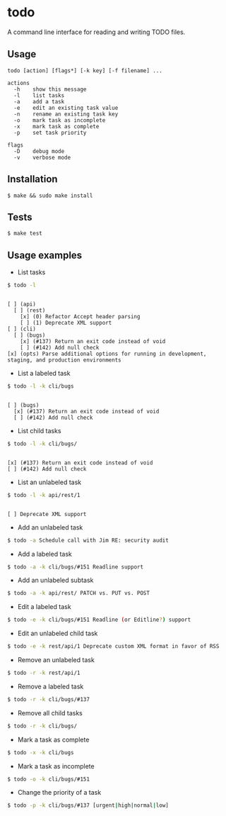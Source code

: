 todo
====

A command line interface for reading and writing TODO files.

Usage
-----
```
todo [action] [flags*] [-k key] [-f filename] ...

actions
  -h    show this message
  -l    list tasks
  -a    add a task
  -e    edit an existing task value
  -n    rename an existing task key
  -o    mark task as incomplete
  -x    mark task as complete
  -p    set task priority

flags
  -D    debug mode
  -v    verbose mode
```

Installation
------------
```
$ make && sudo make install
```

Tests
------------
```
$ make test
```

Usage examples
--------------

* List tasks
```sh
$ todo -l
```
<pre><code>
[ ] (api) 
  [ ] (rest) 
    [x] (0) Refactor Accept header parsing
    [ ] (1) Deprecate XML support
[ ] (cli) 
  [ ] (bugs) 
    [x] (#137) Return an exit code instead of void
    [ ] (#142) Add null check
[x] (opts) Parse additional options for running in development, staging, and production environments
</code></pre>

* List a labeled task
```sh
$ todo -l -k cli/bugs
```
<pre><code>
[ ] (bugs)
  [x] (#137) Return an exit code instead of void
  [ ] (#142) Add null check
</code></pre>

* List child tasks
```sh
$ todo -l -k cli/bugs/
```
<pre><code>
[x] (#137) Return an exit code instead of void
[ ] (#142) Add null check
</code></pre>

* List an unlabeled task
```sh
$ todo -l -k api/rest/1
```
<pre><code>
[ ] Deprecate XML support
</code></pre>

* Add an unlabeled task
```sh
$ todo -a Schedule call with Jim RE: security audit
```

* Add a labeled task
```sh
$ todo -a -k cli/bugs/#151 Readline support
```

* Add an unlabeled subtask
```sh
$ todo -a -k api/rest/ PATCH vs. PUT vs. POST
```

* Edit a labeled task
```sh
$ todo -e -k cli/bugs/#151 Readline (or Editline?) support
```

* Edit an unlabeled child task
```sh
$ todo -e -k rest/api/1 Deprecate custom XML format in favor of RSS
```

* Remove an unlabeled task
```sh
$ todo -r -k rest/api/1
```

* Remove a labeled task
```sh
$ todo -r -k cli/bugs/#137
```

* Remove all child tasks
```sh
$ todo -r -k cli/bugs/
```

* Mark a task as complete 
```sh
$ todo -x -k cli/bugs 
```

* Mark a task as incomplete
```sh
$ todo -o -k cli/bugs/#151
```

* Change the priority of a task
```sh
$ todo -p -k cli/bugs/#137 [urgent|high|normal|low]
```


